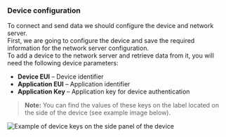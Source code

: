 ### Device configuration

To connect and send data we should configure the device and network server.  
First, we are going to configure the device and save the required information for the network server configuration.  
To add a device to the network server and retrieve data from it, you will need the following device parameters:

- **Device EUI** – Device identifier
- **Application EUI** – Application identifier
- **Application Key** – Application key for device authentication

> **Note:** You can find the values of these keys on the label located on the side of the device (see example image below).

![Example of device keys on the side panel of the device](https://img.thingsboard.io/devices-library/device_keys_agrosense.png)